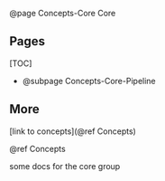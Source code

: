@page Concepts-Core Core

## Pages
[TOC]
- @subpage Concepts-Core-Pipeline

## More

[link to concepts](@ref Concepts)

@ref Concepts

some docs for the core group
